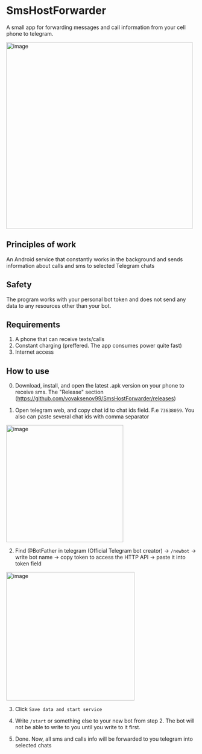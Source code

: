# SmsHostForwarder

A small app for forwarding messages and call information from your cell phone to telegram.

<img width="494" alt="image" src="https://user-images.githubusercontent.com/13554528/233592639-782a1886-798b-4d20-b231-6e63a17d31d7.png">

## Principles of work

An Android service that constantly works in the background and sends information about calls and sms to selected Telegram chats

## Safety

The program works with your personal bot token and does not send any data to any resources other than your bot.

## Requirements

1. A phone that can receive texts/calls 
2. Constant charging (preffered. The app consumes power quite fast)
3. Internet access

## How to use

0. Download, install, and open the latest .apk version on your phone to receive sms. The "Release" section (https://github.com/vovaksenov99/SmsHostForwarder/releases)

1. Open telegram web, and copy chat id to chat ids field. F.e `73638059`. You also can paste several chat ids with comma separator

<img width="310" alt="image" src="https://user-images.githubusercontent.com/13554528/233589841-4f0fa0ee-5d09-4e9a-a211-af9cdb3ed00a.png">

2. Find @BotFather in telegram (Official Telegram bot creator) -> `/newbot` -> write bot name -> copy token to access the HTTP API -> paste it into token field

<img width="340" alt="image" src="https://user-images.githubusercontent.com/13554528/233590803-e26225a0-1c76-4892-8953-7776355b6ec4.png">

3. Click `Save data and start service`

4. Write `/start` or something else to your new bot from step 2. The bot will not be able to write to you until you write to it first.

4. Done. Now, all sms and calls info will be forwarded to you telegram into selected chats
